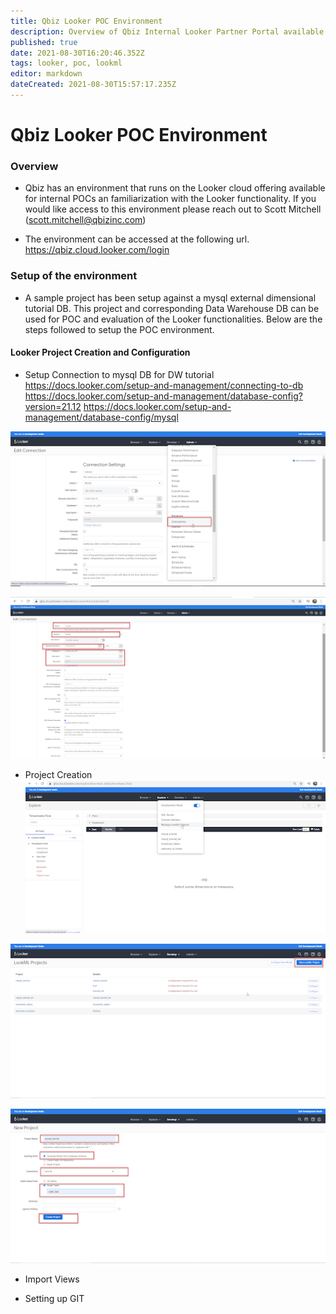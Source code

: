 ```yaml
---
title: Qbiz Looker POC Environment
description: Overview of Qbiz Internal Looker Partner Portal available for POCs
published: true
date: 2021-08-30T16:20:46.352Z
tags: looker, poc, lookml
editor: markdown
dateCreated: 2021-08-30T15:57:17.235Z
---
```


# Qbiz Looker POC Environment
### Overview
- Qbiz has an environment that runs on the Looker cloud offering available for internal POCs an familiarization with the Looker functionality.  If you would like access to this environment please reach out to Scott Mitchell (scott.mitchell@qbizinc.com)

- The environment can be accessed at the following url.
https://qbiz.cloud.looker.com/login

### Setup of the environment 
- A sample project has been setup against a mysql external dimensional tutorial DB.  This project and corresponding Data Warehouse DB can be used for POC and evaluation of the Looker functionalities.  Below are the steps followed to setup the POC environment.

#### Looker Project Creation and Configuration
- Setup Connection to mysql DB for DW tutorial
https://docs.looker.com/setup-and-management/connecting-to-db
https://docs.looker.com/setup-and-management/database-config?version=21.12
https://docs.looker.com/setup-and-management/database-config/mysql


![config-db-1.png](/images/looker-screenshots/config-db-1.png)

![config-db-2.png](/images/looker-screenshots/config-db-2.png)


- Project Creation
![create-prj-1.png](/images/looker-screenshots/create-prj-1.png)

![create-prj-2.png](/images/looker-screenshots/create-prj-2.png)

![create-prj-3.png](/images/looker-screenshots/create-prj-3.png)

- Import Views

- Setting up GIT

